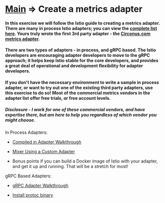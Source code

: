 # [Main](../#tutorial-exercises) => Create a metrics adapter

#### In this exercise we will follow the Istio guide to creating a metrics adapter. There are many in process Istio adapters; you can view the [complete list here](https://github.com/istio/istio/tree/master/mixer/adapter). Yours truly wrote the first 3rd party adapter - the [Circonus.com metrics adapter](https://github.com/istio/istio/tree/master/mixer/adapter/circonus).

#### There are two types of adapters - in process, and gRPC based. The Istio developers are encouraging adapter developers to move to the gRPC approach; it helps keep Istio stable for the core developers, and provides a great deal of operational and development flexibility for adapter developers.

#### If you don't have the necessary environment to write a sample in process adapter, or want to try out one of the existing third party adapters, use this exercise to do so! Most of the commercial metrics vendors in the adapter list offer free trials, or free account levels.

##### Disclosure - I work for one of these commercial vendors, and have expertise there, but am here to help you regardless of which vendor you might choose.


In Process Adapters:
* [Compiled in Adapter Walkthrough](https://github.com/istio/istio/wiki/Mixer-Adapter-Walkthrough)

* [Mixer Using a Custom Adapter](https://github.com/istio/istio/wiki/Mixer-Using-a-Custom-Adapter)

* Bonus points if you can build a Docker image of Istio with your adapter, and get it up and running. That will be a stretch for most!

gRPC Based Adapters:

* [gRPC Adapter Walkthrough](https://github.com/istio/istio/wiki/gRPC-Adapter-Walkthrough)

* [Install protoc binary](https://github.com/google/protobuf/releases/tag/v3.4.0)
